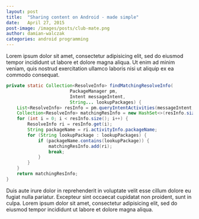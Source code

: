 ```yaml
---
layout: post
title:  "Sharing content on Android - made simple"
date:   April 27, 2015
post-image: /images/posts/club-mate.png
author: damian-walczak
categories: android programming
---
```

Lorem ipsum dolor sit amet, consectetur adipisicing elit, sed do eiusmod tempor incididunt ut
labore et dolore magna aliqua. Ut enim ad minim veniam, quis nostrud exercitation ullamco
laboris nisi ut aliquip ex ea commodo consequat.
 
```java
private static Collection<ResolveInfo> findMatchingResolveInfo(
                        PackageManager pm, 
                        Intent messageIntent, 
                        String... lookupPackages) {
    List<ResolveInfo> resInfo = pm.queryIntentActivities(messageIntent, 0);
    Collection<ResolveInfo> matchingResInfo = new HashSet<>(resInfo.size());
    for (int i = 0; i < resInfo.size(); i++) {
        ResolveInfo ri = resInfo.get(i);
        String packageName = ri.activityInfo.packageName;
        for (String lookupPackage : lookupPackages) {
            if (packageName.contains(lookupPackage)) {
                matchingResInfo.add(ri);
                break;
            }
        }
    }
    return matchingResInfo;
}
```

Duis aute irure dolor in reprehenderit in
voluptate velit esse cillum dolore eu fugiat nulla pariatur. Excepteur sint occaecat cupidatat
non proident, sunt in culpa. Lorem ipsum dolor sit amet, consectetur adipisicing elit, sed do
eiusmod tempor incididunt ut labore et dolore magna aliqua. 
